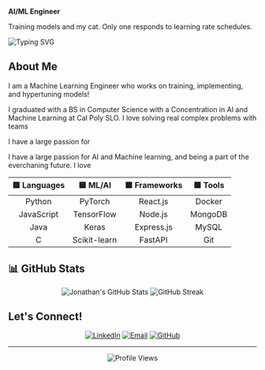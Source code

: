 
**AI/ML Engineer** 

Training models and my cat. Only one responds to learning rate schedules.

  
  ![Typing SVG](https://readme-typing-svg.herokuapp.com?font=Fira+Code&size=18&duration=3500&pause=1000&color=3E9B5F&width=435&lines=Cal+Poly+SLO+%7C+2025;Cooking+up+the+best+project+name+🧠;Dropping+Tetris+blocks+%26+APIs+🕹️;Training+models+while+petting+cats+🐈)
</div>

## About Me

I am a Machine Learning Engineer who works on training, implementing, and hypertuning models!

I graduated with a BS in Computer Science with a Concentration in AI and Machine Learning at Cal Poly SLO. I love solving real complex problems with teams 

I have a large passion for 

I have a large passion for AI and Machine learning, and being a part of the everchaning future. I love 



<div align="center">

| 🟦 **Languages** | 🟨 **ML/AI** | 🟪 **Frameworks** | 🟩 **Tools** |
|:---:|:---:|:---:|:---:|
| Python | PyTorch | React.js | Docker |
| JavaScript | TensorFlow | Node.js | MongoDB |
| Java | Keras | Express.js | MySQL |
| C | Scikit-learn | FastAPI | Git |

</div>


## 📊 GitHub Stats 
<div align="center">
  <img src="https://github-readme-stats.vercel.app/api?username=Jonathan7200&show_icons=true&theme=dark&title_color=22C55E&icon_color=22C55E&text_color=ffffff&bg_color=1a1a1a" alt="Jonathan's GitHub Stats" />
  
  <img src="https://github-readme-streak-stats.herokuapp.com/?user=Jonathan7200&theme=dark&ring=22C55E&fire=22C55E&currStreakLabel=22C55E" alt="GitHub Streak" />
</div>


## Let's Connect!

<div align="center">
  
[![LinkedIn](https://img.shields.io/badge/LinkedIn-0077B5?style=for-the-badge&logo=linkedin&logoColor=white)](https://linkedin.com/in/jonflores203)
[![Email](https://img.shields.io/badge/Email-22C55E?style=for-the-badge&logo=gmail&logoColor=white)](mailto:Jon.flores203@gmail.com)
[![GitHub](https://img.shields.io/badge/GitHub-100000?style=for-the-badge&logo=github&logoColor=white)](https://github.com/Jonathan7200)



</div>

---

<div align="center">
  <img src="https://komarev.com/ghpvc/?username=Jonathan7200&color=22C55E&style=flat-square" alt="Profile Views" />
  

  
</div>
